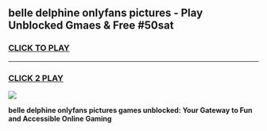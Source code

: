
## belle delphine onlyfans pictures - Play Unblocked Gmaes & Free #50sat
<h3>
<a href="https://premium.freeplayer.one?title=belle_delphine_onlyfans_pictures&ref=03M">CLICK TO PLAY</a></h3>
<hr>

<h3>
<a href="https://premium.freeplayer.one?title=belle_delphine_onlyfans_pictures&ref=03M">CLICK 2 PLAY</a>
  
</h3>

<a href="https://premium.freeplayer.one?title=belle_delphine_onlyfans_pictures&ref=03M"><img src="https://clearcache.store/games.png"></a>


**belle delphine onlyfans pictures games unblocked: Your Gateway to Fun and Accessible Online Gaming**
